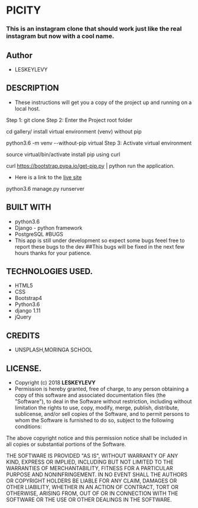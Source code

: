 # PICITY
### This is an instagram clone  that should work just like the real instagram but now with a cool name.
## Author
* LESKEYLEVY
## DESCRIPTION
* These instructions will get you a copy of the project up and running on a local host.

Step 1: git clone Step 2: Enter the Project root folder

cd gallery/ install virtual environment (venv) without pip

python3.6 -m venv --without-pip virtual Step 3: Activate virtual environment

source virtual/bin/activate install pip using curl

curl https://bootstrap.pypa.io/get-pip.py | python run the application.
* Here is a link to the [live site](https://picity.herokuapp.com/)

python3.6 manage.py runserver
## BUILT WITH
* python3.6
* Django - python framework
* PostgreSQL
#BUGS
* This app is still under development so expect some bugs feeel free to report these bugs to the dev
##This bugs will be fixed in the next few hours thanks for your patience.


## TECHNOLOGIES USED.
* HTML5
* CSS
* Bootstrap4
* Python3.6
* django 1.11
* jQuery
## CREDITS 
* UNSPLASH,MORINGA SCHOOL
## LICENSE.
* Copyright (c) 2018 **LESKEYLEVY**
* Permission is hereby granted, free of charge, to any person obtaining a copy of this software and associated documentation files (the "Software"), to deal in the Software without restriction, including without limitation the rights to use, copy, modify, merge, publish, distribute, sublicense, and/or sell copies of the Software, and to permit persons to whom the Software is furnished to do so, subject to the following conditions:

The above copyright notice and this permission notice shall be included in all copies or substantial portions of the Software.

THE SOFTWARE IS PROVIDED "AS IS", WITHOUT WARRANTY OF ANY KIND, EXPRESS OR IMPLIED, INCLUDING BUT NOT LIMITED TO THE WARRANTIES OF MERCHANTABILITY, FITNESS FOR A PARTICULAR PURPOSE AND NONINFRINGEMENT. IN NO EVENT SHALL THE AUTHORS OR COPYRIGHT HOLDERS BE LIABLE FOR ANY CLAIM, DAMAGES OR OTHER LIABILITY, WHETHER IN AN ACTION OF CONTRACT, TORT OR OTHERWISE, ARISING FROM, OUT OF OR IN CONNECTION WITH THE SOFTWARE OR THE USE OR OTHER DEALINGS IN THE SOFTWARE.
